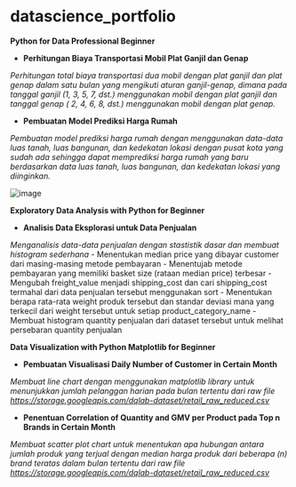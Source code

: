 # datascience_portfolio

**Python for Data Professional Beginner**

- **Perhitungan Biaya Transportasi Mobil Plat Ganjil dan Genap**

*Perhitungan total biaya transportasi dua mobil dengan plat ganjil dan plat genap dalam satu bulan yang mengikuti aturan ganjil-genap, dimana pada tanggal ganjil (1, 3, 5, 7, dst.) menggunakan mobil dengan plat ganjil dan tanggal genap ( 2, 4, 6, 8, dst.) menggunakan mobil dengan plat genap.*

- **Pembuatan Model Prediksi Harga Rumah**

*Pembuatan model prediksi harga rumah dengan menggunakan data-data luas tanah, luas bangunan, dan kedekatan lokasi dengan pusat kota yang sudah ada sehingga dapat memprediksi harga rumah yang baru berdasarkan data luas tanah, luas bangunan, dan kedekatan lokasi yang diinginkan.*

![image](https://user-images.githubusercontent.com/88588162/128604929-0504590c-3820-469d-bc7a-6991aa5836ca.png)

**Exploratory Data Analysis with Python for Beginner**

- **Analisis Data Eksplorasi untuk Data Penjualan**

*Menganalisis data-data penjualan dengan stastistik dasar dan membuat histogram sederhana*
    - Menentukan median price yang dibayar customer dari masing-masing metode pembayaran
    - Menentujab metode pembayaran yang memiliki basket size (rataan median price) terbesar
    - Mengubah freight_value menjadi shipping_cost dan cari shipping_cost termahal dari data penjualan tersebut menggunakan sort
    - Menentukan berapa rata-rata weight produk tersebut dan standar deviasi mana yang terkecil dari weight tersebut untuk setiap product_category_name
    - Membuat histogram quantity penjualan dari dataset tersebut untuk melihat persebaran quantity penjualan

**Data Visualization with Python Matplotlib for Beginner**

- **Pembuatan Visualisasi Daily Number of Customer in Certain Month**

*Membuat line chart dengan menggunakan matplotlib library untuk menunjukkan jumlah pelanggan harian pada bulan tertentu dari raw file https://storage.googleapis.com/dqlab-dataset/retail_raw_reduced.csv*

- **Penentuan Correlation of Quantity and GMV per Product pada Top n Brands in Certain Month**

*Membuat scatter plot chart untuk menentukan apa hubungan antara jumlah produk yang terjual dengan median harga produk dari beberapa (n) brand teratas dalam bulan tertentu dari raw file https://storage.googleapis.com/dqlab-dataset/retail_raw_reduced.csv*

